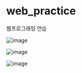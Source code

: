 # web_practice
웹프로그래밍 연습

![image](https://user-images.githubusercontent.com/72932028/142864718-86010a7b-cdb7-4a96-9afa-3c44007a0f9d.png)

![image](https://user-images.githubusercontent.com/72932028/142864411-153af497-d477-49ee-8a02-f2172ba71999.png)

![image](https://user-images.githubusercontent.com/72932028/142864422-13c1dd9d-a71f-4a22-b8aa-8a069553b511.png)


